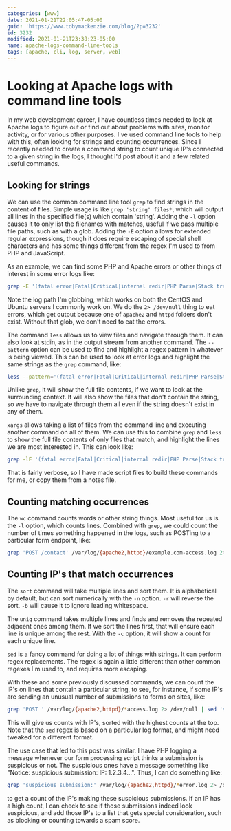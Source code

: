 ```yaml
---
categories: [www]
date: 2021-01-21T22:05:47-05:00
guid: 'https://www.tobymackenzie.com/blog/?p=3232'
id: 3232
modified: 2021-01-21T23:38:23-05:00
name: apache-logs-command-line-tools
tags: [apache, cli, log, server, web]
---
```


Looking at Apache logs with command line tools
==============================================

In my web development career, I have countless times needed to look at Apache logs to figure out or find out about problems with sites, monitor activity, or for various other purposes.  I've used command line tools to help with this, often looking for strings and counting occurrences.  Since I recently needed to create a command string to count unique IP's connected to a given string in the logs, I thought I'd post about it and a few related useful commands.

<!--more-->

Looking for strings
--------------

We can use the common command line tool `grep` to find strings in the content of files.  Simple usage is like `grep 'string' files*`, which will output all lines in the specified file(s) which contain 'string'.  Adding the `-l` option causes it to only list the filenames with matches, useful if we pass multiple file paths, such as with a glob.  Adding the `-E` option allows for extended regular expressions, though it does require escaping of special shell characters and has some things different from the regex I'm used to from PHP and JavaScript.

As an example, we can find some PHP and Apache errors or other things of interest in some error logs like:

``` sh
grep -E '(fatal error|Fatal|Critical|internal redir|PHP Parse|Stack trace)' /var/log/{apache2,httpd}/*error.log 2> /dev/null
```

Note the log path I'm globbing, which works on both the CentOS and Ubuntu servers I commonly work on.  We do the `2> /dev/null` thing to eat errors, which get output because one of `apache2` and `httpd` folders don't exist.  Without that glob, we don't need to eat the errors.

The command `less` allows us to view files and navigate through them.  It can also look at stdin, as in the output stream from another command.  The `--pattern` option can be used to find and highlight a regex pattern in whatever is being viewed.  This can be used to look at error logs and highlight the same strings as the `grep` command, like:

``` sh
less --pattern='(fatal error|Fatal|Critical|internal redir|PHP Parse|Stack trace)' /var/log/{apache2,httpd}/*error.log 2> /dev/null
```

Unlike `grep`, it will show the full file contents, if we want to look at the surrounding context.  It will also show the files that don't contain the string, so we have to navigate through them all even if the string doesn't exist in any of them.

`xargs` allows taking a list of files from the command line and executing another command on all of them.  We can use this to combine `grep` and `less` to show the full file contents of only files that match, and highlight the lines we are most interested in.  This can look like:

``` sh
grep -lE '(fatal error|Fatal|Critical|internal redir|PHP Parse|Stack trace)' /var/log/{apache2,httpd}/*error.log 2> /dev/null | xargs less --pattern='(fatal error|Fatal|Critical|internal redir|PHP Parse|Stack trace)'
```

That is fairly verbose, so I have made script files to build these commands for me, or copy them from a notes file.

Counting matching occurrences
--------------

The `wc` command counts words or other string things.  Most useful for us is the `-l` option, which counts lines.  Combined with `grep`, we could count the number of times something happened in the logs, such as POSTing to a particular form endpoint, like:

``` sh
grep 'POST /contact' /var/log/{apache2,httpd}/example.com-access.log 2> /dev/null | wc -l
```

Counting IP's that match occurrences
--------------

The `sort` command will take multiple lines and sort them.  It is alphabetical by default, but can sort numerically with the `-n` option.  `-r` will reverse the sort.  `-b` will cause it to ignore leading whitespace.

The `uniq` command takes multiple lines and finds and removes the repeated adjacent ones among them.  If we sort the lines first, that will ensure each line is unique among the rest.  With the `-c` option, it will show a count for each unique line.

`sed` is a fancy command for doing a lot of things with strings.  It can perform regex replacements.  The regex is again a little different than other common regexes I'm used to, and requires more escaping.

With these and some previously discussed commands, we can count the IP's on lines that contain a particular string, to see, for instance, if some IP's are sending an unusual number of submissions to forms on sites, like:

``` sh
grep 'POST ' /var/log/{apache2,httpd}/*access.log 2> /dev/null | sed 's/^[A-Za-z0-9:.\/-]\+ \([A-Za-z0-9.:]\+\) .*$/\1/gi' | sort | uniq -c | sort -bnr | less
```

This will give us counts with IP's, sorted with the highest counts at the top.  Note that the `sed` regex is based on a particular log format, and might need tweaked for a different format.

The use case that led to this post was similar.  I have PHP logging a message whenever our form processing script thinks a submission is suspicious or not.  The suspicious ones have a message something like "Notice: suspicious submission: IP: 1.2.3.4…".  Thus, I can do something like:

``` sh
grep 'suspicious submission:' /var/log/{apache2,httpd}/*error.log 2> /dev/null | sed 's/^.*submission: IP: \([A-Za-z0-9.:]\+\)[ ,\\].*$/\1/gi' | sort | uniq -c | sort -bnr | less
```

to get a count of the IP's making these suspicious submissions.  If an IP has a high count, I can check to see if those submissions indeed look suspicious, and add those IP's to a list that gets special consideration, such as blocking or counting towards a spam score.
